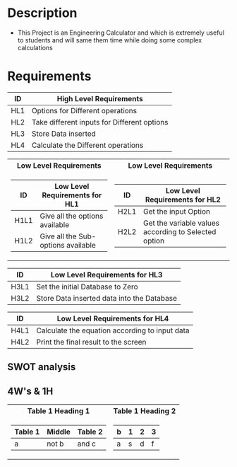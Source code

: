 # Description
 * This Project is an Engineering Calculator and which is extremely useful to students and will same them time while doing some complex calculations    

# Requirements

<!-- Tables -->

| ID | High Level Requirements |
| -------- | -------------- |
| HL1 | Options for Different operations |
| HL2 | Take different inputs for Different options |
| HL3 | Store Data inserted |
| HL4 | Calculate the Different operations |

<table>
<tr><th> Low Level Requirements </th><th> Low Level Requirements </th></tr>
<tr><td>

| ID | Low Level Requirements for HL1| 
| -------- | -------------- |  
| H1L1 | Give all the options available| 
| H1L2 | Give all the Sub-options available| 

</td><td>

|ID | Low Level Requirements for HL2|
|-------- | -------------- |
|H2L1 | Get the input Option |
|H2L2 | Get the variable values according to Selected option |

</td></tr> </table>

| ID | Low Level Requirements for HL3|  
| -------- | -------------- | 
| H3L1 | Set the initial Database to Zero |  
| H3L2 | Store Data inserted data into the Database |  

|ID | Low Level Requirements for HL4|
| -------- | -------------- |
| H4L1 | Calculate the equation according to input data |
| H4L2 | Print the final result to the screen |



## SWOT analysis

## 4W's & 1H

<table>
<tr><th>Table 1 Heading 1 </th><th>Table 1 Heading 2</th></tr>
<tr><td>

|Table 1| Middle | Table 2|
|--|--|--|
|a| not b|and c |

</td><td>

|b|1|2|3| 
|--|--|--|--|
|a|s|d|f|

</td></tr> </table>